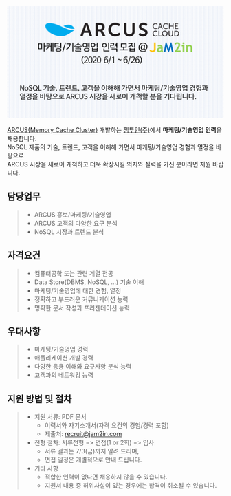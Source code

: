 <!-- ## 잼투인(주) ARCUS 마케팅/기술영업 채용 (2020 6/1 ~ 6/26) -->

![](https://github.com/jam2in/recruit/blob/master/images/jam2in-marketing-sales-job-image-202006.png)

[ARCUS(Memory Cache Cluster)](http://naver.github.io/arcus/) 개발하는
[잼투인(주)](http://www.jam2in.com/)에서 **마케팅/기술영업 인력**을 채용합니다. <br /> 
NoSQL 제품의 기술, 트렌드, 고객을 이해해 가면서 마케팅/기술영업 경험과 열정을 바탕으로 <br />
ARCUS 시장을 새로이 개척하고 더욱 확장시킬 의지와 실력을 가진 분이라면 지원 바랍니다. <br />

## 담당업무

> - ARCUS 홍보/마케팅/기술영업
> - ARCUS 고객의 다양한 요구 분석
> - NoSQL 시장과 트렌드 분석

## 자격요건

> - 컴퓨터공학 또는 관련 계열 전공
> - Data Store(DBMS, NoSQL, ...) 기술 이해
> - 마케팅/기술영업에 대한 경험, 열정
> - 정확하고 부드러운 커뮤니케이션 능력
> - 명확한 문서 작성과 프리젠테이션 능력

## 우대사항

> - 마케팅/기술영업 경력
> - 애플리케이션 개발 경력
> - 다양한 응용 이해와 요구사항 분석 능력
> - 고객과의 네트워킹 능력

## 지원 방법 및 절차 

> - 지원 서류: PDF 문서
>    - 이력서와 자기소개서(자격 요건의 경험/경력 포함)
>    - 제출처: <recruit@jam2in.com>
> - 전형 절차: 서류전형 => 면접(1 or 2회) => 입사
>    - 서류 결과는 7/3(금)까지 알려 드리며,
>    - 면접 일정은 개별적으로 안내 드립니다.
> - 기타 사항
>    - 적합한 인력이 없다면 채용하지 않을 수 있습니다.
>    - 지원서 내용 중 허위사실이 있는 경우에는 합격이 취소될 수 있습니다.
